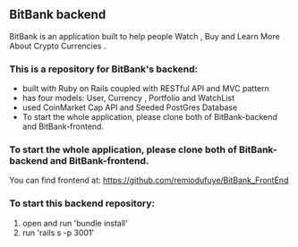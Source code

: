 ## BitBank backend
BitBank is an application built to help people Watch , Buy and Learn More About Crypto Currencies . 

### This is a repository for BitBank's backend:
 - built with Ruby on Rails coupled with RESTful API and MVC pattern
 - has four models: User, Currency , Portfolio and WatchList
 - used CoinMarket Cap API and Seeded PostGres Database 
 - To start the whole application, please clone both of BitBank-backend and BitBank-frontend.

### To start the whole application, please clone both of BitBank-backend and BitBank-frontend.
You can find frontend at: https://github.com/remiodufuye/BitBank_FrontEnd

### To start this backend repository:
1. open and run 'bundle install'
2. run 'rails s -p 3001'
 